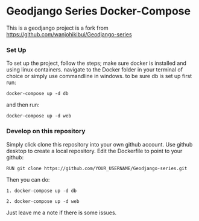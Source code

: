 # Geodjango Series Docker-Compose

This is a geodjango project is a fork from https://github.com/wanjohikibui/Geodjango-series

### Set Up
To set up the project, follow the steps;
make sure docker is installed and using linux containers.
navigate to the Docker folder in your terminal of choice or simply use commandline in windows.
to be sure db is  set up first run:
```
docker-compose up -d db
```
and then run:
```
docker-compose up -d web
```
### Develop on this repository
Simply click clone this repository into your own github account.
Use github desktop to create a local repository. 
Edit the Dockerfile to point to your github:
```
RUN git clone https://github.com/YOUR_USERNAME/Geodjango-series.git
```
Then you can do:
```
1. docker-compose up -d db

2. docker-compose up -d web
```

Just leave me a note if there is some issues.